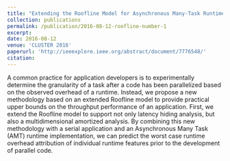 ```yaml
---
title: "Extending the Roofline Model for Asynchronous Many-Task Runtimes"
collection: publications
permalink: /publication/2016-08-12-roofline-number-1
excerpt:
date: 2016-08-12
venue: 'CLUSTER 2016'
paperurl: 'http://ieeexplore.ieee.org/abstract/document/7776548/'
citation:
---
```

A common practice for application developers is to experimentally determine the granularity of a task after a code has been parallelized based on the observed overhead of a runtime. Instead, we propose a new methodology based on an extended Roofline model to provide practical upper bounds on the throughput performance of an application. First, we extend the Roofline model to support not only latency hiding analysis, but also a multidimensional amortized analysis. By combining this new methodology with a serial application and an Asynchronous Many Task (AMT) runtime implementation, we can predict the worst case runtime overhead attribution of individual runtime features prior to the development of parallel code.
